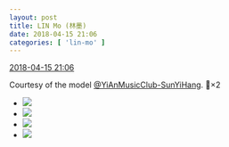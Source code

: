 ```yaml
---
layout: post
title: LIN Mo (林墨)
date: 2018-04-15 21:06
categories: [ 'lin-mo' ]
---
```


<div class="weibo-info">
  <a href="https://weibo.com/6108312042/Gcf0dp2uB">2018-04-15 21:06</a>
</div>

Courtesy of the model [@YiAnMusicClub-SunYiHang](https://weibo.com/u/6108316220). :clap:×2

<!-- more -->

<ul class="weibo-pic-list-2">
  <li class="weibo-pic">
    <a href="https://wx4.sinaimg.cn/mw690/006FnQZYgy1fqdn9kovofj31dc0wwnpd.jpg"><img src="https://wx4.sinaimg.cn/thumb150/006FnQZYgy1fqdn9kovofj31dc0wwnpd.jpg"/></a>
  </li>
  <li class="weibo-pic">
    <a href="https://wx2.sinaimg.cn/mw690/006FnQZYgy1fqdn9m5vo8j31dc0ww4pe.jpg"><img src="https://wx2.sinaimg.cn/thumb150/006FnQZYgy1fqdn9m5vo8j31dc0ww4pe.jpg"/></a>
  </li>
  <li class="weibo-pic">
    <a href="https://wx3.sinaimg.cn/mw690/006FnQZYgy1fqdn9j3rptj31sg1sgkjl.jpg"><img src="https://wx3.sinaimg.cn/thumb150/006FnQZYgy1fqdn9j3rptj31sg1sgkjl.jpg"/></a>
  </li>
  <li class="weibo-pic">
    <a href="https://wx2.sinaimg.cn/mw690/006FnQZYgy1fqdn9nosmxj31sg1sg7wh.jpg"><img src="https://wx2.sinaimg.cn/thumb150/006FnQZYgy1fqdn9nosmxj31sg1sg7wh.jpg"/></a>
  </li>
</ul>
